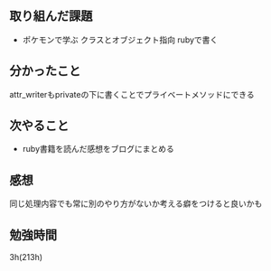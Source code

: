 ## 取り組んだ課題
- ポケモンで学ぶ クラスとオブジェクト指向 rubyで書く
## 分かったこと
attr_writerもprivateの下に書くことでプライベートメソッドにできる
## 次やること
- ruby書籍を読んだ感想をブログにまとめる
## 感想
同じ処理内容でも常に別のやり方がないか考える癖をつけると良いかも
## 勉強時間
3h(213h)